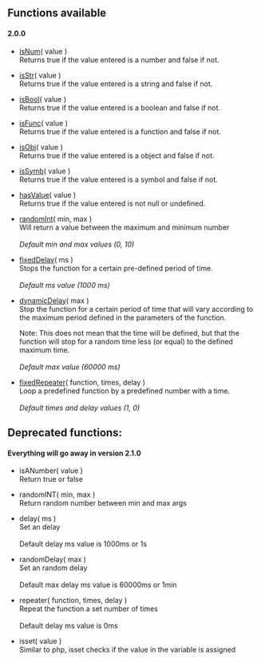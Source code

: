 ## Functions available

#### 2.0.0

- [isNum](https://github.com/thainanluiz/JSSuper/blob/main/examples/isNum.js)( value )
  <br>
  Returns true if the value entered is a number and false if not.

- [isStr](https://github.com/thainanluiz/JSSuper/blob/main/examples/isStr.js)( value )
  <br>
  Returns true if the value entered is a string and false if not.
- [isBool](https://github.com/thainanluiz/JSSuper/blob/main/examples/isBool.js)( value )
  <br>
  Returns true if the value entered is a boolean and false if not.
- [isFunc](https://github.com/thainanluiz/JSSuper/blob/main/examples/isFunc.js)( value )
  <br>
  Returns true if the value entered is a function and false if not.
- [isObj](https://github.com/thainanluiz/JSSuper/blob/main/examples/isObj.js)( value )
  <br>
  Returns true if the value entered is a object and false if not.
- [isSymb](https://github.com/thainanluiz/JSSuper/blob/main/examples/isSymb.js)( value )
  <br>
  Returns true if the value entered is a symbol and false if not.
- [hasValue](https://github.com/thainanluiz/JSSuper/blob/main/examples/hasValue.js)( value )
  <br>
  Returns true if the value entered is not null or undefined.
- [randomInt](https://github.com/thainanluiz/JSSuper/blob/main/examples/randomInt.js)( min, max )
  <br>
  Will return a value between the maximum and minimum number
  <br>
  <br>
  _Default min and max values ​​(0, 10)_
- [fixedDelay](https://github.com/thainanluiz/JSSuper/blob/main/examples/fixedDelay.js)( ms )
  <br>
  Stops the function for a certain pre-defined period of time.
  <br>
  <br>
  _Default ms value ​​(1000 ms)_
- [dynamicDelay](https://github.com/thainanluiz/JSSuper/blob/main/examples/dynamicDelay.js)( max )
  <br>
  Stop the function for a certain period of time that will vary according to the maximum period defined in the parameters of the function.

  Note: This does not mean that the time will be defined, but that the function will stop for a random time less (or equal) to the defined maximum time.
  <br>
  <br>
  _Default max value ​​(60000 ms)_

- [fixedRepeater](https://github.com/thainanluiz/JSSuper/blob/main/examples/fixedRepeater.js)( function, times, delay )
  <br>
  Loop a predefined function by a predefined number with a time.
  <br>
  <br>
  _Default times and delay values ​​(1, 0)_

## Deprecated functions:

#### Everything will go away in version 2.1.0

- isANumber( value )
  <br>
  Return true or false

- randomINT( min, max )
  <br>
  Return random number between min and max args

- delay( ms )
  <br>
  Set an delay
  <br>
  <br>
  Default delay ms value is 1000ms or 1s

- randomDelay( max )
  <br>
  Set an random delay
  <br>
  <br>
  Default max delay ms value is 60000ms or 1min

- repeater( function, times, delay )
  <br>
  Repeat the function a set number of times
  <br>
  <br>
  Default delay ms value is 0ms

- isset( value )
  <br>
  Similar to php, isset checks if the value in the variable is assigned
